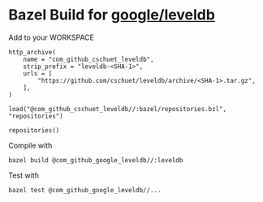 # Bazel Build for [google/leveldb](https://github.com/google/leveldb)

Add to your WORKSPACE

```
http_archive(
    name = "com_github_cschuet_leveldb",
    strip_prefix = "leveldb-<SHA-1>",
    urls = [
        "https://github.com/cschuet/leveldb/archive/<SHA-1>.tar.gz",
    ],
)

load("@com_github_cschuet_leveldb//:bazel/repositories.bzl", "repositories")

repositories()
```

Compile with
```
bazel build @com_github_google_leveldb//:leveldb
```

Test with
```
bazel test @com_github_google_leveldb//...
```

